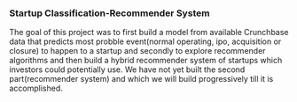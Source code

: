 ### Startup Classification-Recommender System

The goal of this project was to first build a model from available Crunchbase data that predicts most probble event(normal operating, ipo, acquisition or closure) to happen to a startup and secondly to explore recommender algorithms and then build a hybrid recommender system of startups which investors could potentially use. We have not yet built the second part(recommender system) and which we will build progressively till it is accomplished.
